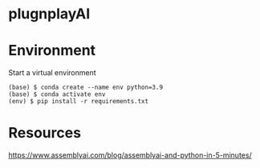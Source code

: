 # plugnplayAI

# Environment

Start a virtual environment
```shell
(base) $ conda create --name env python=3.9
(base) $ conda activate env
(env) $ pip install -r requirements.txt
```

# Resources

https://www.assemblyai.com/blog/assemblyai-and-python-in-5-minutes/

